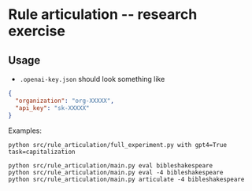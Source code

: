 # Rule articulation -- research exercise


## Usage

- `.openai-key.json` should look something like

```json
{
  "organization": "org-XXXXX",
  "api_key": "sk-XXXXX"
}
```


Examples:


```
python src/rule_articulation/full_experiment.py with gpt4=True task=capitalization

python src/rule_articulation/main.py eval bibleshakespeare
python src/rule_articulation/main.py eval -4 bibleshakespeare
python src/rule_articulation/main.py articulate -4 bibleshakespeare

```
